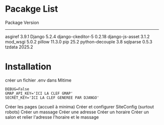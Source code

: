 Pacakge List
=======

Package           Version
----------------- -------
asgiref           3.9.1
Django            5.2.4
django-ckeditor-5 0.2.18
django-js-asset   3.1.2
mod_wsgi          5.0.2
pillow            11.3.0
pip               25.2
python-decouple   3.8
sqlparse          0.5.3
tzdata            2025.2

Installation
=======
créer un fichier .env dans Mitime
```
DEBUG=False
GMAP_API_KEY='ICI LA CLEF GMAP'
SECRET_KEY='ICI LA CLEF GENEREE PAR DJANGO'
```

Créer les pages (accueil à minima)
Créer et configurer SiteConfig (surtout robots)
Créer un massage
Créer une adresse
Créer un horaire
Créer un salon et relier l'adresse l'horaire et le massage


